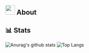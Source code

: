 ## <img src="https://github.com/BennoCraft/BennoCraft/img/programming.gif" width="30">  About 


## 📊 Stats

![Anurag's github stats](https://github-readme-stats.vercel.app/api?username=BennoCraft&show_icons=true)
![Top Langs](https://github-readme-stats.vercel.app/api/top-langs/?username=BennoCraft)
